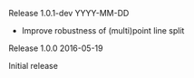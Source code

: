 Release 1.0.1-dev
YYYY-MM-DD

 - Improve robustness of (multi)point line split

Release 1.0.0
2016-05-19

  Initial release
